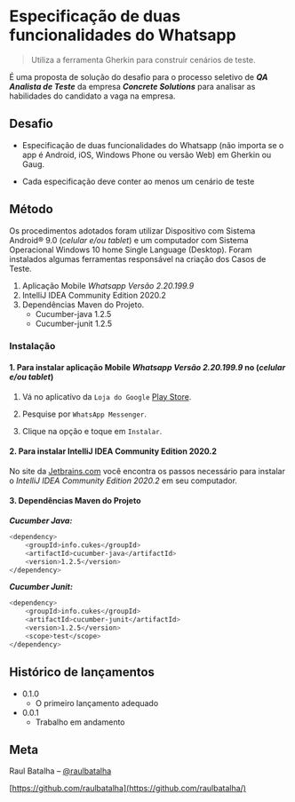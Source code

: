 # Especificação de duas funcionalidades do Whatsapp
> Utiliza a ferramenta Gherkin para construir cenários de teste.

É uma proposta de solução do desafio para o processo seletivo de **_QA Analista de Teste_** da empresa **_Concrete Solutions_** para analisar as habilidades do candidato a vaga na empresa.


## Desafio

- Especificação de duas funcionalidades do Whatsapp (não importa se o app é Android, iOS, Windows Phone ou versão Web) em Gherkin ou Gaug.

- Cada especificação deve conter ao menos um cenário de teste

## Método

Os procedimentos adotados foram utilizar Dispositivo com Sistema Android® 9.0 (_celular e/ou tablet_) e um computador com Sistema Operacional Windows 10 home Single Language (Desktop). Foram instalados algumas ferramentas responsável na criação dos Casos de Teste.

1. Aplicação Mobile _Whatsapp Versão 2.20.199.9_
2. IntelliJ IDEA Community Edition 2020.2
3. Dependências Maven do Projeto.
    - Cucumber-java 1.2.5 
    - Cucumber-junit 1.2.5

### Instalação

#### 1. Para instalar aplicação Mobile _Whatsapp Versão 2.20.199.9_ no (_celular e/ou tablet_)

1. Vá no aplicativo da `Loja do Google` [Play Store](https://play.google.com/store).

2. Pesquise por `WhatsApp Messenger`.

3. Clique na opção  e toque em `Instalar`.

#### 2. Para instalar IntelliJ IDEA Community Edition 2020.2
No site da [Jetbrains.com](https://confluence.jetbrains.com/pages/viewpage.action?pageId=54920165) você encontra os passos necessário para instalar o _IntelliJ IDEA Community Edition 2020.2_ em seu computador.

#### 3. Dependências Maven do Projeto
**_Cucumber Java:_**

```sh
<dependency>
    <groupId>info.cukes</groupId>
    <artifactId>cucumber-java</artifactId>
    <version>1.2.5</version>
</dependency>
```

**_Cucumber Junit:_**

```sh
<dependency>
    <groupId>info.cukes</groupId>
    <artifactId>cucumber-junit</artifactId>
    <version>1.2.5</version>
    <scope>test</scope>
</dependency>
```

## Histórico de lançamentos

* 0.1.0
    * O primeiro lançamento adequado
* 0.0.1
    * Trabalho em andamento

## Meta

Raul Batalha – [@raulbatalha ](https://twitter.com/raulbatalha)

[https://github.com/raulbatalha](https://github.com/raulbatalha/)